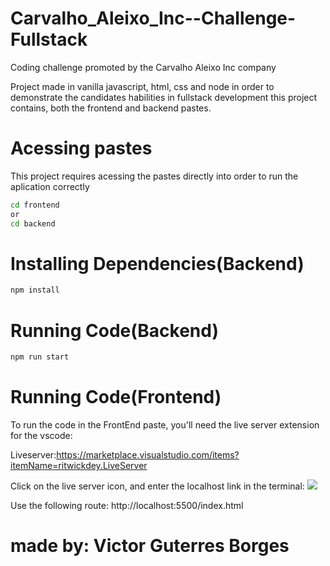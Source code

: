 # Carvalho_Aleixo_Inc--Challenge-Fullstack
Coding challenge promoted by the  Carvalho Aleixo Inc company

Project made in vanilla javascript, html, css and node in order to demonstrate the candidates habilities in fullstack development
this project contains, both the frontend and backend pastes.    



# Acessing pastes

This project requires acessing the pastes directly into order to run the aplication correctly

```bash
cd frontend
or 
cd backend
```




# Installing Dependencies(Backend)

```bash
npm install
```

# Running Code(Backend) 

```bash
npm run start
```

# Running Code(Frontend)

To run the code in the FrontEnd paste, you'll need the live server extension for the vscode:

Liveserver:https://marketplace.visualstudio.com/items?itemName=ritwickdey.LiveServer

Click on the live server icon, and enter the localhost link in the terminal: 
<img src="https://github.com/ritwickdey/vscode-live-server/raw/HEAD/images/Screenshot/vscode-live-server-statusbar-3.jpg"></img>

Use the following route:
http://localhost:5500/index.html

# made by: Victor Guterres Borges






